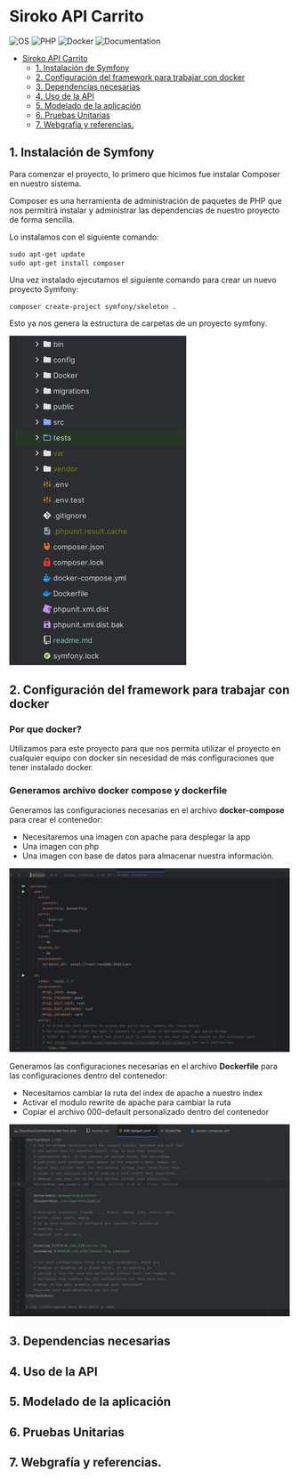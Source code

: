 # Siroko API Carrito

<img align="right" src="https://josellovell.com/wp-content/uploads/2022/04/symfony.png" width="220" alt=""/>

![OS](https://img.shields.io/badge/OS-Linux-red?style=flat&logo=linux)
![PHP](https://img.shields.io/badge/PHP-Symfony-blue)
![Docker](https://img.shields.io/badge/Docker-available-green.svg?style=flat&logo=docker)
![Documentation](https://img.shields.io/badge/Documentation-complete-green.svg?style=flat)

<!-- TOC -->

* [Siroko API Carrito](#siroko-api-carrito)
    * [1. Instalación de Symfony](#1-instalación-de-symfony)
    * [2. Configuración del framework para trabajar con docker](#2-configuración-del-framework-para-trabajar-con-docker)
    * [3. Dependencias necesarias](#3-dependencias-necesarias)
    * [4. Uso de la API](#4-uso-de-la-api)
    * [5. Modelado de la aplicación](#5-modelado-de-la-aplicación)
    * [6. Pruebas Unitarias](#6-pruebas-unitarias)
    * [7. Webgrafía y referencias.](#7-webgrafía-y-referencias)

<!-- TOC -->

## 1. Instalación de Symfony

Para comenzar el proyecto, lo primero que hicimos fue instalar Composer en nuestro sistema.

Composer es una herramienta de administración de paquetes de PHP que nos permitirá instalar y administrar las
dependencias de nuestro
proyecto de forma sencilla.

Lo instalamos con el siguiente comando:

```
sudo apt-get update
sudo apt-get install composer
```

Una vez instalado ejecutamos el siguiente comando para crear un nuevo proyecto Symfony:

```
composer create-project symfony/skeleton .
```

Esto ya nos genera la estructura de carpetas de un proyecto symfony.

<img  src="assets/structure.png" alt="">

## 2. Configuración del framework para trabajar con docker

### Por que docker?

Utilizamos para este proyecto para que nos permita utilizar el proyecto en cualquier equipo con docker
sin necesidad de más configuraciones que tener instalado docker.

### Generamos archivo docker compose y dockerfile

Generamos las configuraciones necesarias en el archivo **docker-compose** para crear el contenedor:

* Necesitaremos una imagen con apache para desplegar la app
* Una imagen con php
* Una imagen con base de datos para almacenar nuestra información.

<img  src="assets/dockercompose.png" width="550" alt="">

Generamos las configuraciones necesarias en el archivo **Dockerfile** para las configuraciones dentro del contenedor:

* Necesitamos cambiar la ruta del index de apache a nuestro index
* Activar el modulo rewrite de apache para cambiar la ruta
* Copiar el archivo 000-default personalizado dentro del contenedor

<img  src="assets/defaultconf.png" width="550" alt="">

## 3. Dependencias necesarias

## 4. Uso de la API

## 5. Modelado de la aplicación

## 6. Pruebas Unitarias

## 7. Webgrafía y referencias.
